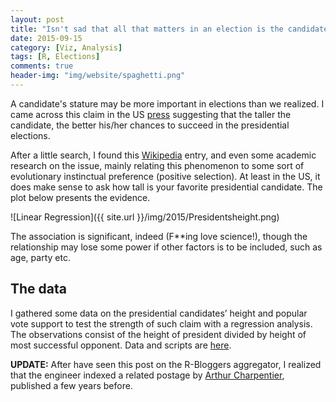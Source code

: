 ```yaml
---
layout: post
title: "Isn't sad that all that matters in an election is the candidate's height?"
date: 2015-09-15
category: [Viz, Analysis]
tags: [R, Elections]
comments: true
header-img: "img/website/spaghetti.png"
---
```


A candidate's stature may be more important in elections than we realized. I came across this claim in the US [press](http://www.usnews.com/news/articles/2015/07/08/how-tall-are-the-2016-presidential-candidates) suggesting that the taller the candidate, the better his/her chances to succeed in the presidential elections. 

After a little search, I found this [Wikipedia](https://en.wikipedia.org/wiki/Heights_of_presidents_and_presidential_candidates_of_the_United_States) entry, and even some academic research on the issue, mainly relating this phenomenon to some sort of evolutionary instinctual preference (positive selection). At least in the US, it does make sense to ask how tall is your favorite presidential candidate. The plot below presents the evidence. 

![Linear Regression]({{ site.url }}/img/2015/Presidentsheight.png)

The association is significant, indeed (F**ing love science!), though the relationship may lose some power if other factors is to be included, such as age, party etc. 

## The data
I gathered some data on the presidential candidates’ height and popular vote support to test the strength of such claim with a regression analysis. The observations consist of the height of president divided by height of most successful opponent. Data and scripts are [here](https://gist.github.com/danielmarcelino/b2cc9f3964d7608f29b5).

**UPDATE:** After have seen this post on the R-Bloggers aggregator, I realized that the engineer indexed a related postage by [Arthur Charpentier](http://www.r-bloggers.com/who-will-be-the-next-president-of-the-us/), published a few years before.